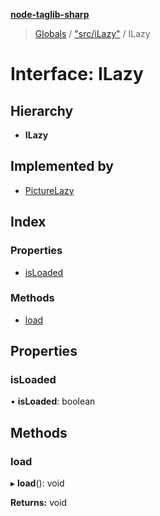 **[node-taglib-sharp](../README.md)**

> [Globals](../globals.md) / ["src/iLazy"](../modules/_src_ilazy_.md) / ILazy

# Interface: ILazy

## Hierarchy

* **ILazy**

## Implemented by

* [PictureLazy](../classes/_src_picturelazy_.picturelazy.md)

## Index

### Properties

* [isLoaded](_src_ilazy_.ilazy.md#isloaded)

### Methods

* [load](_src_ilazy_.ilazy.md#load)

## Properties

### isLoaded

•  **isLoaded**: boolean

## Methods

### load

▸ **load**(): void

**Returns:** void
